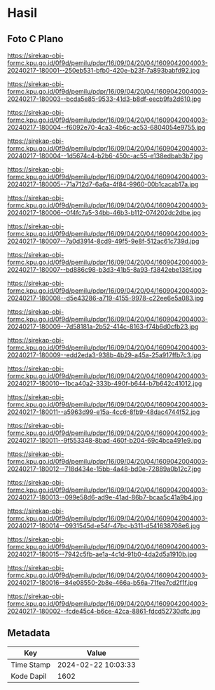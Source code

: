 # Hasil

## Foto C Plano

https://sirekap-obj-formc.kpu.go.id/0f9d/pemilu/pdpr/16/09/04/20/04/1609042004003-20240217-180001--250eb531-bfb0-420e-b23f-7a893babfd92.jpg

https://sirekap-obj-formc.kpu.go.id/0f9d/pemilu/pdpr/16/09/04/20/04/1609042004003-20240217-180003--bcda5e85-9533-41d3-b8df-eecb9fa2d610.jpg

https://sirekap-obj-formc.kpu.go.id/0f9d/pemilu/pdpr/16/09/04/20/04/1609042004003-20240217-180004--f6092e70-4ca3-4b6c-ac53-6804054e9755.jpg

https://sirekap-obj-formc.kpu.go.id/0f9d/pemilu/pdpr/16/09/04/20/04/1609042004003-20240217-180004--1d5674c4-b2b6-450c-ac55-e138edbab3b7.jpg

https://sirekap-obj-formc.kpu.go.id/0f9d/pemilu/pdpr/16/09/04/20/04/1609042004003-20240217-180005--71a712d7-6a6a-4f84-9960-00b1cacab17a.jpg

https://sirekap-obj-formc.kpu.go.id/0f9d/pemilu/pdpr/16/09/04/20/04/1609042004003-20240217-180006--0f4fc7a5-34bb-46b3-b112-074202dc2dbe.jpg

https://sirekap-obj-formc.kpu.go.id/0f9d/pemilu/pdpr/16/09/04/20/04/1609042004003-20240217-180007--7a0d3914-8cd9-49f5-9e8f-512ac61c739d.jpg

https://sirekap-obj-formc.kpu.go.id/0f9d/pemilu/pdpr/16/09/04/20/04/1609042004003-20240217-180007--bd886c98-b3d3-41b5-8a93-f3842ebe138f.jpg

https://sirekap-obj-formc.kpu.go.id/0f9d/pemilu/pdpr/16/09/04/20/04/1609042004003-20240217-180008--d5e43286-a719-4155-9978-c22ee6e5a083.jpg

https://sirekap-obj-formc.kpu.go.id/0f9d/pemilu/pdpr/16/09/04/20/04/1609042004003-20240217-180009--7d58181a-2b52-414c-8163-f74b6d0cfb23.jpg

https://sirekap-obj-formc.kpu.go.id/0f9d/pemilu/pdpr/16/09/04/20/04/1609042004003-20240217-180009--edd2eda3-938b-4b29-a45a-25a917ffb7c3.jpg

https://sirekap-obj-formc.kpu.go.id/0f9d/pemilu/pdpr/16/09/04/20/04/1609042004003-20240217-180010--1bca40a2-333b-490f-b644-b7b642c41012.jpg

https://sirekap-obj-formc.kpu.go.id/0f9d/pemilu/pdpr/16/09/04/20/04/1609042004003-20240217-180011--a5963d99-e15a-4cc6-8fb9-48dac4744f52.jpg

https://sirekap-obj-formc.kpu.go.id/0f9d/pemilu/pdpr/16/09/04/20/04/1609042004003-20240217-180011--9f553348-8bad-460f-b204-69c4bca491e9.jpg

https://sirekap-obj-formc.kpu.go.id/0f9d/pemilu/pdpr/16/09/04/20/04/1609042004003-20240217-180012--718d434e-15bb-4a48-bd0e-72889a0b12c7.jpg

https://sirekap-obj-formc.kpu.go.id/0f9d/pemilu/pdpr/16/09/04/20/04/1609042004003-20240217-180013--099e58d6-ad9e-41ad-86b7-bcaa5c41a9b4.jpg

https://sirekap-obj-formc.kpu.go.id/0f9d/pemilu/pdpr/16/09/04/20/04/1609042004003-20240217-180014--0931545d-e54f-47bc-b311-d541638708e6.jpg

https://sirekap-obj-formc.kpu.go.id/0f9d/pemilu/pdpr/16/09/04/20/04/1609042004003-20240217-180015--7942c5fb-ae1a-4c1d-91b0-4da2d5a1910b.jpg

https://sirekap-obj-formc.kpu.go.id/0f9d/pemilu/pdpr/16/09/04/20/04/1609042004003-20240217-180016--84e08550-2b8e-466a-b56a-71fee7cd2f1f.jpg

https://sirekap-obj-formc.kpu.go.id/0f9d/pemilu/pdpr/16/09/04/20/04/1609042004003-20240217-180002--fcde45c4-b6ce-42ca-8861-fdcd52730dfc.jpg


## Metadata

| Key        | Value               |
| ---------- | ------------------- |
| Time Stamp | 2024-02-22 10:03:33 |
| Kode Dapil | 1602                |



